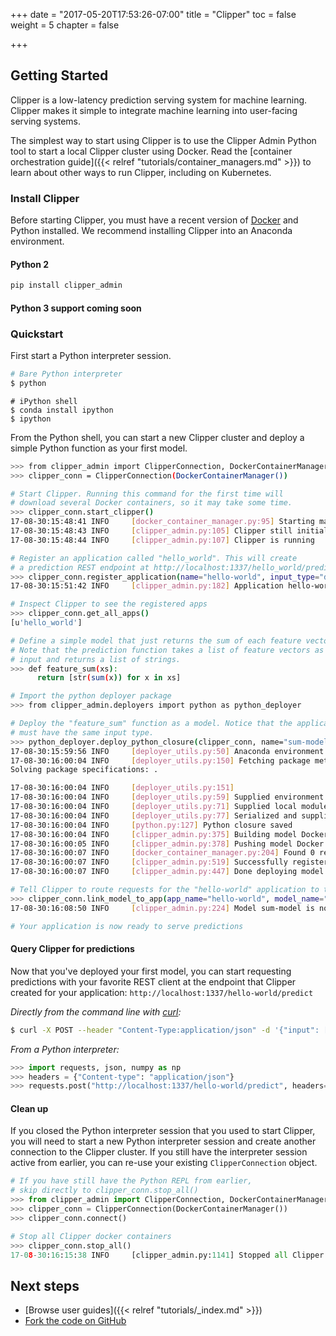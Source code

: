 +++
date = "2017-05-20T17:53:26-07:00"
title = "Clipper"
toc = false
weight = 5
chapter = false

+++

## Getting Started

Clipper is a low-latency prediction serving system for machine learning.
Clipper makes it simple to integrate machine learning into user-facing serving systems.

The simplest way to start using Clipper is to use the Clipper Admin Python tool to start a local Clipper cluster using Docker.
Read the [container orchestration guide]({{< relref "tutorials/container_managers.md" >}}) to learn about other ways to run Clipper,
including on Kubernetes.

### Install Clipper

Before starting Clipper, you must have a recent version of [Docker](https://www.docker.com/) and Python installed.
We recommend installing Clipper into an Anaconda environment.

#### Python 2

```sh
pip install clipper_admin
```

#### Python 3 support coming soon

### Quickstart

First start a Python interpreter session.

```sh
# Bare Python interpreter
$ python
```

```
# iPython shell
$ conda install ipython
$ ipython
```

From the Python shell, you can start a new Clipper cluster and deploy a simple Python function as your first model.

```sh
>>> from clipper_admin import ClipperConnection, DockerContainerManager
>>> clipper_conn = ClipperConnection(DockerContainerManager())

# Start Clipper. Running this command for the first time will
# download several Docker containers, so it may take some time.
>>> clipper_conn.start_clipper()
17-08-30:15:48:41 INFO     [docker_container_manager.py:95] Starting managed Redis instance in Docker
17-08-30:15:48:43 INFO     [clipper_admin.py:105] Clipper still initializing.
17-08-30:15:48:44 INFO     [clipper_admin.py:107] Clipper is running

# Register an application called "hello_world". This will create
# a prediction REST endpoint at http://localhost:1337/hello_world/predict
>>> clipper_conn.register_application(name="hello-world", input_type="doubles", default_output="-1.0", slo_micros=100000)
17-08-30:15:51:42 INFO     [clipper_admin.py:182] Application hello-world was successfully registered

# Inspect Clipper to see the registered apps
>>> clipper_conn.get_all_apps()
[u'hello_world']

# Define a simple model that just returns the sum of each feature vector.
# Note that the prediction function takes a list of feature vectors as
# input and returns a list of strings.
>>> def feature_sum(xs):
      return [str(sum(x)) for x in xs]

# Import the python deployer package
>>> from clipper_admin.deployers import python as python_deployer

# Deploy the "feature_sum" function as a model. Notice that the application and model
# must have the same input type.
>>> python_deployer.deploy_python_closure(clipper_conn, name="sum-model", version=1, input_type="doubles", func=feature_sum)
17-08-30:15:59:56 INFO     [deployer_utils.py:50] Anaconda environment found. Verifying packages.
17-08-30:16:00:04 INFO     [deployer_utils.py:150] Fetching package metadata .........
Solving package specifications: .

17-08-30:16:00:04 INFO     [deployer_utils.py:151]
17-08-30:16:00:04 INFO     [deployer_utils.py:59] Supplied environment details
17-08-30:16:00:04 INFO     [deployer_utils.py:71] Supplied local modules
17-08-30:16:00:04 INFO     [deployer_utils.py:77] Serialized and supplied predict function
17-08-30:16:00:04 INFO     [python.py:127] Python closure saved
17-08-30:16:00:04 INFO     [clipper_admin.py:375] Building model Docker image with model data from /tmp/python_func_serializations/sum-model
17-08-30:16:00:05 INFO     [clipper_admin.py:378] Pushing model Docker image to sum-model:1
17-08-30:16:00:07 INFO     [docker_container_manager.py:204] Found 0 replicas for sum-model:1. Adding 1
17-08-30:16:00:07 INFO     [clipper_admin.py:519] Successfully registered model sum-model:1
17-08-30:16:00:07 INFO     [clipper_admin.py:447] Done deploying model sum-model:1.

# Tell Clipper to route requests for the "hello-world" application to the "sum-model"
>>> clipper_conn.link_model_to_app(app_name="hello-world", model_name="sum-model")
17-08-30:16:08:50 INFO     [clipper_admin.py:224] Model sum-model is now linked to application hello-world

# Your application is now ready to serve predictions
```

#### Query Clipper for predictions


Now that you've deployed your first model, you can start requesting predictions with your favorite REST client at the endpoint that Clipper created for your application: `http://localhost:1337/hello-world/predict`

*Directly from the command line with [curl](https://curl.haxx.se/):*

```sh
$ curl -X POST --header "Content-Type:application/json" -d '{"input": [1.1, 2.2, 3.3]}' 127.0.0.1:1337/hello-world/predict
```

*From a Python interpreter:*

```py
>>> import requests, json, numpy as np
>>> headers = {"Content-type": "application/json"}
>>> requests.post("http://localhost:1337/hello-world/predict", headers=headers, data=json.dumps({"input": list(np.random.random(10))})).json()
```

#### Clean up

If you closed the Python interpreter session that you used to start Clipper, you will need to start a new Python interpreter session and create another connection to the Clipper cluster. If you still have the interpreter session active from earlier, you can re-use your existing `ClipperConnection` object.

```py
# If you have still have the Python REPL from earlier,
# skip directly to clipper_conn.stop_all()
>>> from clipper_admin import ClipperConnection, DockerContainerManager
>>> clipper_conn = ClipperConnection(DockerContainerManager())
>>> clipper_conn.connect()

# Stop all Clipper docker containers
>>> clipper_conn.stop_all()
17-08-30:16:15:38 INFO     [clipper_admin.py:1141] Stopped all Clipper cluster and all model containers
```


## Next steps

+ [Browse user guides]({{< relref "tutorials/_index.md" >}})
+ [Fork the code on GitHub](https://github.com/ucbrise/clipper)
